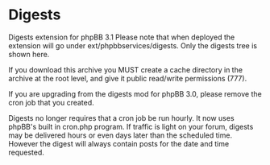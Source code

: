 # Digests
Digests extension for phpBB 3.1
Please note that when deployed the extension will go under ext/phpbbservices/digests. Only the digests tree is shown here.

If you download this archive you MUST create a cache directory in the archive at the root level, and give it public read/write permissions (777).

If you are upgrading from the digests mod for phpBB 3.0, please remove the cron job that you created. 

Digests no longer requires that a cron job be run hourly. It now uses phpBB's built in cron.php program. If traffic is light on your forum, digests may be delivered hours or even days later than the scheduled time. However the digest will always contain posts for the date and time requested.
